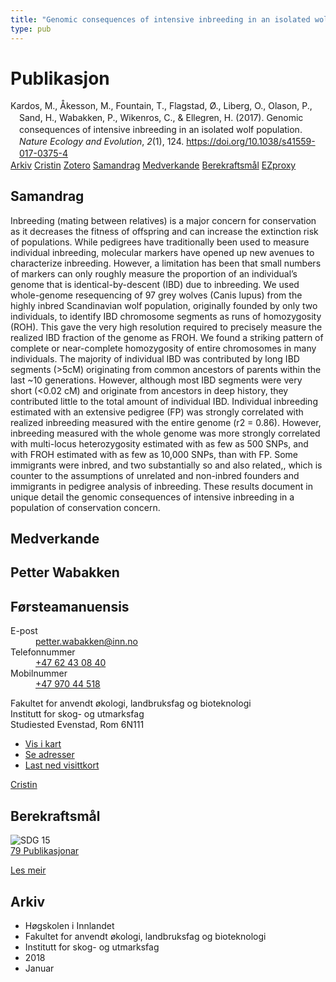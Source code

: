 ```yaml
---
title: "Genomic consequences of intensive inbreeding in an isolated wolf population"
type: pub
---
```

<h1>Publikasjon</h1>
<article id="csl-bib-container-KGG76R3W" class="csl-bib-container">
  <div class="csl-bib-body" style="line-height: 1.35; padding-left: 1em; text-indent:-1em;">
  <div class="csl-entry">Kardos, M., &#xC5;kesson, M., Fountain, T., Flagstad, &#xD8;., Liberg, O., Olason, P., Sand, H., Wabakken, P., Wikenros, C., &amp; Ellegren, H. (2017). Genomic consequences of intensive inbreeding in an isolated wolf population. <i>Nature Ecology and Evolution</i>, <i>2</i>(1), 124. <a href="https://doi.org/10.1038/s41559-017-0375-4">https://doi.org/10.1038/s41559-017-0375-4</a></div>
</div>
  <div class="csl-bib-buttons">
    <a href="#taxonomy-article-KGG76R3W" class="csl-bib-button">Arkiv</a>
    <a href="https://app.cristin.no/results/show.jsf?id=1535373" alt="Cristin URL" class="csl-bib-button">Cristin</a>
    <a href="http://zotero.org/groups/5022929/items/KGG76R3W" alt="Zotero URL" class="csl-bib-button">Zotero</a>
    <a href="#abstract-article-KGG76R3W" class="csl-bib-button">Samandrag</a>
    <a href="#contributors-article-KGG76R3W" class="csl-bib-button">Medverkande</a>
    <a href="#sdg-article-KGG76R3W" class="csl-bib-button">Berekraftsmål</a>
    <a href="http://ezproxy.inn.no/login?url=https://doi.org/10.1038/s41559-017-0375-4" class="csl-bib-button">EZproxy</a>
  </div>
  <div id="csl-bib-meta-container-KGG76R3W"></div>
</article>
<div id="csl-bib-meta-KGG76R3W" class="csl-bib-meta">
  <article id="abstract-article-KGG76R3W" class="abstract-article">
    <h1>Samandrag</h1>
    Inbreeding (mating between relatives) is a major concern for conservation as it decreases the fitness of offspring and can increase the extinction risk of populations. While pedigrees have traditionally been used to measure individual inbreeding, molecular markers have opened up new avenues to characterize inbreeding. However, a limitation has been that small numbers of markers can only roughly measure the proportion of an individual’s genome that is identical-by-descent (IBD) due to inbreeding. We used whole-genome resequencing of 97 grey wolves (Canis lupus) from the highly inbred Scandinavian wolf population, originally founded by only two individuals, to identify IBD chromosome segments as runs of homozygosity (ROH). This gave the very high resolution required to precisely measure the realized IBD fraction of the genome as FROH. We found a striking pattern of complete or near-complete homozygosity of entire chromosomes in many individuals. The majority of individual IBD was contributed by long IBD segments (&gt;5cM) originating from common ancestors of parents within the last ~10 generations. However, although most IBD segments were very short (&lt;0.02 cM) and originate from ancestors in deep history, they contributed little to the total amount of individual IBD. Individual inbreeding estimated with an extensive pedigree (FP) was strongly correlated with realized inbreeding measured with the entire genome (r2 = 0.86). However, inbreeding measured with the whole genome was more strongly correlated with multi-locus heterozygosity estimated with as few as 500 SNPs, and with FROH estimated with as few as 10,000 SNPs, than with FP. Some immigrants were inbred, and two substantially so and also related,, which is counter to the assumptions of unrelated and non-inbred founders and immigrants in pedigree analysis of inbreeding. These results document in unique detail the genomic consequences of intensive inbreeding in a population of conservation concern.
  </article>
  <article id="contributors-article-KGG76R3W" class="contributors-article">
    <h1>Medverkande</h1>
    <div class="personas">
<div class="vrtx-hinn-person-card">
<div class="photo">
<i class="lar la-user-circle missing-person"></i>
</div>
<div class="info">
<hgroup><h1>Petter Wabakken</h1>
<h2>Førsteamanuensis</h2>
</hgroup><dl>
<dt>E-post</dt>
<dd>
<a href="mailto:petter.wabakken@inn.no">petter.wabakken@inn.no</a>
</dd>
<dt>Telefonnummer</dt>
<dd><a href="tel:+4762430840">
+47 62 43 08 40
</a></dd>
<dt>Mobilnummer</dt>
<dd><a href="tel:+4797044518">
+47 970 44 518
</a></dd>
</dl>
<p>
Fakultet for anvendt økologi, landbruksfag og bioteknologi<br>
Institutt for skog- og utmarksfag<br>
Studiested Evenstad,
Rom 6N111
</p>
<ul class="vrtx-hinn-links">
<li><a href="https://www.google.com/maps?q=61.42516,11.07813">Vis i kart</a></li>
<li><a href="https://www.inn.no/finn-en-ansatt/petter-wabakken.html#vrtx-hinn-addresses">Se adresser</a></li>
<li><a href="https://www.inn.no/finn-en-ansatt/petter-wabakken.html?vrtx=vcf">Last ned visittkort</a></li>
</ul>
</div>
</div>
<a href="https://app.cristin.no/persons/show.jsf?id=328337" alt="Cristin URL" class="personas-cristin">Cristin</a>
</div>
  </article>
  <article id="sdg-article-KGG76R3W" class="sdg-article">
    <h1>Berekraftsmål</h1>
    <div class="sdg-container"><div id="sdg15" class="sdg">
<img src="{{< params subfolder >}}images/sdg/sdg15_no.png" class="image" alt="SDG 15">
<div class="sdg-overlay">
<a href="{{< params subfolder >}}no/archive/?sdg=15#archive" class="sdg-publication-count"><span>79</span> Publikasjonar</a>
<p><a href="https://www.fn.no/om-fn/fns-baerekraftsmaal/livet-paa-land?lang=nno-NO" class="sdg-read-more">Les meir</a></p>
</div>
</div></div>
  </article>
  <article id="taxonomy-article-KGG76R3W" class="taxonomy-article">
    <h1>Arkiv</h1>
    <ul>
      <li>Høgskolen i Innlandet</li>
      <li>Fakultet for anvendt økologi, landbruksfag og bioteknologi</li>
      <li>Institutt for skog- og utmarksfag</li>
      <li>2018</li>
      <li>Januar</li>
    </ul>
  </article>
</div>
